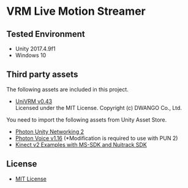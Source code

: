 # VRM Live Motion Streamer

## Tested Environment
- Unity 2017.4.9f1
- Windows 10

## Third party assets
The following assets are included in this project.
- [UniVRM v0.43](https://github.com/dwango/UniVRM/releases/tag/v0.43)  
Licensed under the MIT License.
Copyright (c) DWANGO Co., Ltd.  

You need to import the following assets from Unity Asset Store.
- [Photon Unity Networking 2](https://assetstore.unity.com/packages/tools/network/pun-2-free-119922)
- [Photon Voice v1.16](https://assetstore.unity.com/packages/tools/audio/photon-voice-45848) (*Modification is required to use with PUN 2)
- [Kinect v2 Examples with MS-SDK and Nuitrack SDK](https://assetstore.unity.com/packages/3d/characters/kinect-v2-examples-with-ms-sdk-and-nuitrack-sdk-18708)

## License
- [MIT License](https://github.com/sotanmochi/VRMLiveMotionStreamer/blob/master/LICENSE.txt)
